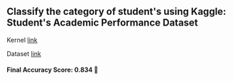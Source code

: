 ## Classify the category of student's using Kaggle: Student's Academic Performance Dataset

Kernel [link](https://www.kaggle.com/nasirislamsujan/an-eda-with-different-ml-classifiers)

Dataset [link](https://www.kaggle.com/aljarah/xAPI-Edu-Data)

#### Final Accuracy Score: 0.834 :robot:
